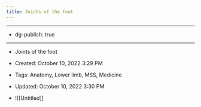 ```yaml
---
title: Joints of the foot
---
```


- --

- dg-publish: true

- --

- Joints of the foot

- Created: October 10, 2022 3:29 PM

- Tags: Anatomy, Lower limb, MSS, Medicine

- Updated: October 10, 2022 3:30 PM

- ![[Untitled]]
